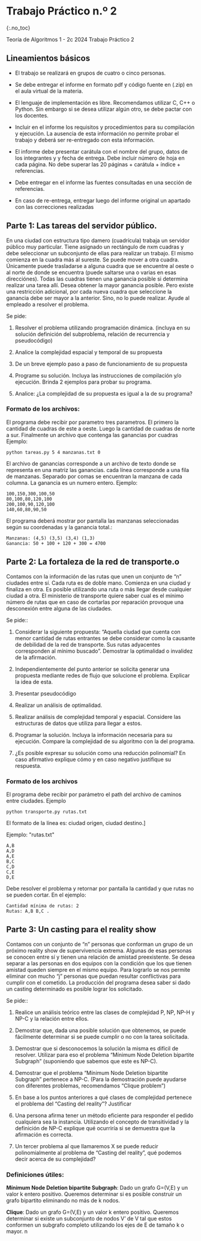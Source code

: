 Trabajo Práctico n.º 2
======================
{:.no_toc}

Teoría de Algoritmos 1 - 2c 2024
Trabajo Práctico 2

## Lineamientos básicos

- El trabajo se realizará en grupos de cuatro o cinco personas.

- Se debe entregar el informe en formato pdf y código fuente en (.zip) en el aula virtual de la materia.

- El lenguaje de implementación es libre. Recomendamos utilizar C, C++ o Python. Sin embargo si se desea utilizar algún otro, se debe pactar con los docentes.

- Incluir en el informe los requisitos y procedimientos para su compilación y ejecución. La ausencia de esta información no permite probar el trabajo y deberá ser re-entregado con esta información.

- El informe debe presentar carátula con el nombre del grupo, datos de los integrantes y  y fecha de entrega. Debe incluir número de hoja en cada página. No debe superar las 20 páginas + carátula + índice + referencias.

- Debe entregar en el informe las fuentes consultadas en una sección de referencias.

- En caso de re-entrega, entregar luego del informe original un apartado con las correcciones realizadas

## Parte 1: Las tareas del servidor público.

En una ciudad con estructura tipo damero (cuadrícula) trabaja un servidor público muy particular. Tiene asignado un rectángulo de nxm cuadras y debe seleccionar un subconjunto de ellas para realizar un trabajo. El mismo comienza en la cuadra más al sureste. Se puede mover a otra cuadra. Únicamente puede trasladarse a alguna cuadra que se encuentre al oeste o al norte de donde se encuentra (puede saltarse una o varias en esas direcciónes). Todas las cuadras tienen una ganancia posible si determina realizar una tarea allí. Desea obtener la mayor ganancia posible. Pero existe una restricción adicional, por cada nueva cuadra que seleccione la ganancia debe ser mayor a la anterior. Sino, no lo puede realizar. Ayude al empleado a resolver el problema.


Se pide:

1.  Resolver el problema utilizando programación dinámica. (incluya en su solución definición del subproblema, relación de recurrencia y pseudocódigo)

1. Analice la complejidad espacial y temporal de su propuesta


1. De un breve ejemplo paso a paso de funcionamiento de su propuesta


1. Programe su solución. Incluya las instrucciones de compilación y/o ejecución. Brinda 2 ejemplos para probar su programa.


1. Analice: ¿La complejidad de su propuesta es igual a la de su programa?



### Formato de los archivos:

El programa debe recibir por parametro tres parametros. El primero la cantidad de cuadras de este a oeste. Luego la cantidad de cuadras de norte a sur. Finalmente un archivo que contenga las ganancias por cuadras Ejemplo:

	python tareas.py 5 4 manzanas.txt 0

El archivo de ganancias corresponde a un archivo de texto donde se representa en una matriz las ganancias. cada línea corresponde a una fila de manzanas. Separado por comas se encuentran la manzana de cada columna. La ganancia es un numero entero. Ejemplo:

	100,150,300,100,50
	80,100,80,120,100
	200,100,90,120,100
	140,60,80,90,50


El programa deberá mostrar por pantalla las manzanas seleccionadas según su coordenadas y la ganancia total.:

	Manzanas: (4,5) (3,5) (3,4) (1,3) 
	Ganancia: 50 + 100 + 120 + 300 = 4700


## Parte 2: La fortaleza de la red de transporte.o

Contamos con la información de las rutas que unen un conjunto de “n” ciudades entre sí. Cada ruta es de doble mano. Comienza en una ciudad y finaliza en otra. Es posible utilizando una ruta o más llegar desde cualquier ciudad a otra. El ministerio de transporte quiere saber cual es el mínimo número de rutas que en caso de cortarlas por reparación provoque una desconexión entre alguna de las ciudades.

Se pide::

1.  Considerar la siguiente propuesta: “Aquella ciudad que cuenta con menor cantidad de rutas entrantes se debe considerar como la causante de debilidad de la red de transporte. Sus rutas adyacentes corresponden al mínimo buscado”. Demostrar la optimalidad o invalidez de la afirmación.

1. Independientemente del punto anterior se solicita generar una propuesta mediante redes de flujo que solucione el problema. Explicar la idea de esta.

1. Presentar pseudocódigo

1. Realizar un análisis de optimalidad.

1. Realizar análisis de complejidad temporal y espacial. Considere las estructuras de datos que utiliza para llegar a estos.

1. Programar la solución. Incluya la información necesaria para su ejecución.
Compare la complejidad de su algoritmo con la del programa.

1. ¿Es posible expresar su solución como una reducción polinomial? En caso afirmativo explique cómo y en caso negativo justifique su respuesta.

### Formato de los archivos

El programa debe recibir por parámetro el path del archivo de caminos entre ciudades.
Ejemplo

	python transporte.py rutas.txt

El formato de la línea es: ciudad origen, ciudad destino.]

Ejemplo: "rutas.txt"

	A,B
	A,D
	A,E
	B,C
	C,D
	C,E
	D,E
	

Debe resolver el problema y retornar por pantalla la cantidad y que rutas no se pueden cortar. En el ejemplo:

	Cantidad mínima de rutas: 2
	Rutas: A,B B,C .

## Parte 3: Un casting para el reality show 
Contamos con un conjunto de “n” personas que conforman un grupo de un próximo reality show de supervivencia extrema. Algunas de esas personas se conocen entre sí y tienen una relación de amistad preexistente. Se desea separar a las personas en dos equipos con la condición que los que tienen amistad queden siempre en el mismo equipo. Para lograrlo se nos permite eliminar con mucho “j” personas que puedan resultar conflictivas para cumplir con el cometido. La producción del programa desea saber si dado un casting determinado es posible lograr los solicitado. 

Se pide::

1. Realice un análisis teórico entre las clases de complejidad P, NP, NP-H y NP-C y la relación entre ellos.

1. Demostrar que, dada una posible solución que obtenemos, se puede fácilmente determinar si se puede cumplir o no con la tarea solicitada.

1. Demostrar que si desconocemos la solución la misma es difícil de resolver. Utilizar para eso el problema “Mínimum Node Deletion bipartite Subgraph” (suponiendo que sabemos que este es NP-C). 

1. Demostrar que el problema “Mínimum Node Deletion bipartite Subgraph” pertenece a NP-C. (Para la demostración puede ayudarse con diferentes problemas, recomendamos “Clique problem”)

1. En base a los puntos anteriores a qué clases de complejidad pertenece el problema del “Casting del reality”? Justificar

1. Una persona afirma tener un método eficiente para responder el pedido cualquiera sea la instancia. Utilizando el concepto de transitividad y la definición de NP-C explique qué ocurriría si se demuestra que la afirmación es correcta.

1. Un tercer problema al que llamaremos X se puede reducir polinomialmente al problema de “Casting del reality”, qué podemos decir acerca de su complejidad?


### Definiciones útiles: 

**Mínimum Node Deletion bipartite Subgraph**: Dado un grafo G=(V,E) y un valor k entero positivo. Queremos determinar si es posible construir un grafo bipartito eliminando no más de k nodos.

**Clique**: Dado un grafo G=(V,E) y un valor k entero positivo. Queremos determinar si existe un subconjunto de nodos V’ de V tal que estos conformen un subgrafo completo utilizando los ejes de E de tamaño k o mayor.
n
